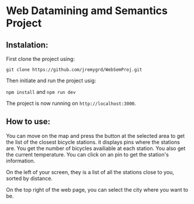 # Web Datamining amd Semantics Project

## Instalation:

First clone the project using:

```git clone https://github.com/jremygrd/WebSemProj.git```

Then initiate and run the project usig: 

```npm install```
and
```npm run dev```

The project is now running on ```http://localhost:3000```.

## How to use:

You can move on the map and press the button at the selected area to get the list of the closest bicycle stations. it displays pins where the stations are.
You get the number of bicycles availiable at each station. You also get the current temperature. 
You can click on an pin to get the station's information.

On the left of your screen, they is a list of all the stations close to you, sorted by distance. 

On the top right of the web page, you can select the city where you want to be. 
